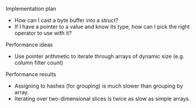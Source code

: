 
Implementation plan

* How can I cast a byte buffer into a struct?
* If I have a pointer to a value and know its type, how can I pick the right operator to use with it?

Performance ideas
* Use pointer arithmetic to iterate through arrays of dynamic size (e.g. column filter count)

Performance results
* Assigning to hashes (for grouping) is much slower than grouping by array.
* Iterating over two-dimensional slices is twice as slow as simple arrays.
